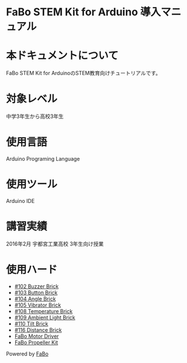 FaBo STEM Kit for Arduino 導入マニュアル
=======

# 本ドキュメントについて

FaBo STEM Kit for ArduinoのSTEM教育向けチュートリアルです。

# 対象レベル

中学3年生から高校3年生

# 使用言語

Arduino Programing Language

# 使用ツール

Arduino IDE

# 講習実績
2016年2月 宇都宮工業高校 3年生向け授業<br>

# 使用ハード

* [#102 Buzzer Brick](brick_analog/102_brick_analog_buzzer.md)
* [#103 Button Brick](brick_analog/103_brick_analog_button.md)
* [#104 Angle Brick](brick_analog/104_brick_analog_angle.md)
* [#105 Vibrator Brick](brick_analog/105_brick_analog_vibrator.md)
* [#108 Temperature Brick](brick_analog/108_brick_analog_temperature.md)
* [#109 Ambient Light Brick](brick_analog/109_brick_analog_ambientlight.md)
* [#110 Tilt Brick](brick_analog/110_brick_analog_tilt.md)
* [#116 Distance Brick](brick_analog/116_brick_analog_distance.md)
* [FaBo Motor Driver](http://www.fabo.io/601.html)
* [FaBo Propeller Kit](http://www.fabo.io/1501.html)


Powered by [FaBo](http://www.fabo.io)